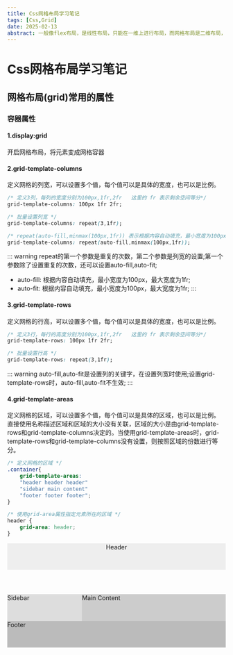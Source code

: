 ```yaml
---
title: Css网格布局学习笔记
tags: [Css,Grid]
date: 2025-02-13
abstract: 一般像flex布局，是线性布局，只能在一维上进行布局，而网格布局是二维布局，可以在两个维度上进行布局。
---
```

# Css网格布局学习笔记

## 网格布局(grid)常用的属性
### 容器属性
#### 1.display:grid
开启网格布局，将元素变成网格容器
#### 2.grid-template-columns
定义网格的列宽，可以设置多个值，每个值可以是具体的宽度，也可以是比例。
``` css
/* 定义3列，每列的宽度分别为100px,1fr,2fr   这里的 fr 表示剩余空间等分*/
grid-template-columns: 100px 1fr 2fr;

/* 批量设置列宽 */
grid-template-columns: repeat(3,1fr);

/* repeat(auto-fill,minmax(100px,1fr)) 表示根据内容自动填充，最小宽度为100px，最大宽度为1fr; */
grid-template-columns: repeat(auto-fill,minmax(100px,1fr));
```

::: warning
repeat的第一个参数是重复的次数，第二个参数是列宽的设置;第一个参数除了设置重复的次数，还可以设置auto-fill,auto-fit;
- auto-fill: 根据内容自动填充，最小宽度为100px，最大宽度为1fr;
- auto-fit: 根据内容自动填充，最小宽度为100px，最大宽度为1fr; 
:::  

<GridLayout :style=/>

#### 3.grid-template-rows
定义网格的行高，可以设置多个值，每个值可以是具体的宽度，也可以是比例。
``` css
/* 定义3行，每行的高度分别为100px,1fr,2fr   这里的 fr 表示剩余空间等分*/
grid-template-rows: 100px 1fr 2fr;

/* 批量设置行高 */
grid-template-rows: repeat(3,1fr);
```
::: warning
auto-fill,auto-fit是设置列的关键字，在设置列宽时使用;设置grid-template-rows时，auto-fill,auto-fit不生效;
:::  

<GridLayout />

#### 4.grid-template-areas
定义网格的区域，可以设置多个值，每个值可以是具体的区域，也可以是比例。
直接使用名称描述区域和区域的大小没有关联，区域的大小是由grid-template-rows和grid-template-columns决定的。当使用grid-template-areas时，grid-template-rows和grid-template-columns没有设置，则按照区域的份数进行等分。

``` css
/* 定义网格的区域 */
.container{
    grid-template-areas: 
    "header header header" 
    "sidebar main content" 
    "footer footer footer";
}

/* 使用grid-area属性指定元素所在的区域 */
header {
    grid-area: header;
}
```  


<div class="grid-container">
  <header>Header</header>
  <aside>Sidebar</aside>
  <main>Main Content</main>
  <footer>Footer</footer>
</div>

<style lang="scss">
.grid-container {
    display: grid;
    grid-template-areas:
        "header header header" /* 头部占据三列 */
        "sidebar main main"    /* 侧边栏占据一列，主要内容占据两列 */
        "footer footer footer";/* 页脚占据三列 */
    height: 240px; 

    header {
    grid-area: header; /* 将 <header> 元素放置到名为 "header" 的区域 */
    background-color: #eee;
    }
    aside {
    grid-area: sidebar; /* 将 <aside> 元素放置到名为 "sidebar" 的区域 */
    background-color: #ddd;
    }
    main {
    grid-area: main; /* 将 <main> 元素放置到名为 "main" 的区域 */
    background-color: #ccc;
    }
    footer {
    grid-area: footer; /* 将 <footer> 元素放置到名为 "footer" 的区域 */
    background-color: #bbb;
    }
}
</style>

<GridLayout />

